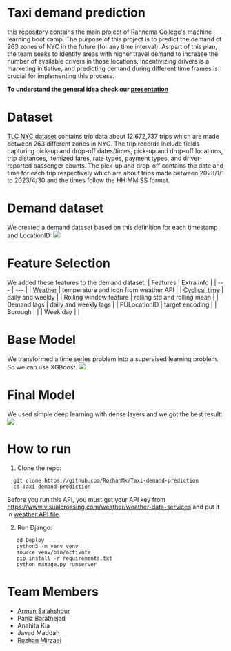 # Taxi demand prediction
this repository contains the main project of Rahnema College's machine learning boot camp. The purpose of this project is to predict the demand of 263 zones of NYC 
in the future (for any time interval). As part of this plan, the team seeks to identify areas with higher travel demand to increase the number of available 
drivers in those locations. Incentivizing drivers is a marketing initiative, and predicting demand during different time frames is crucial for implementing this 
process. 

**To understand the general idea check our [presentation](https://github.com/RozhanMk/Taxi-demand-prediction/blob/main/Presentation/Demand%20Prediction.pdf)**

# Dataset
[TLC NYC dataset](https://www.nyc.gov/site/tlc/about/tlc-trip-record-data.page) contains trip data about 12,672,737 trips which are made between 263 different zones in NYC. The trip records include fields capturing pick-up and 
drop-off dates/times, pick-up and drop-off locations, trip distances, itemized fares, rate types, payment types, and driver-reported passenger counts. The pick-up 
and drop-off  contains the date and time for each trip respectively which are about trips made between 2023/1/1 to 2023/4/30 and the times follow the HH:MM:SS format.

# Demand dataset
We created a demand dataset based on this definition for each timestamp and LocationID:
![](https://github.com/RozhanMk/Taxi-demand-prediction/blob/main/images/demand.png)

# Feature Selection
We added these features to the demand dataset:
| Features | Extra info |
| --- | --- |
| [Weather](https://www.visualcrossing.com/weather/weather-data-services) | temperature and icon from weather API |
| [Cyclical time](https://ianlondon.github.io/blog/encoding-cyclical-features-24hour-time/) | daily and weekly |
| Rolling window feature | rolling std and rolling mean |
| Demand lags | daily and weekly lags |
| PULocationID | target encoding | 
| Borough | |
| Week day | |

# Base Model
We transformed a time series problem into a supervised learning problem. So we can use XGBoost.
![](https://github.com/RozhanMk/Taxi-demand-prediction/blob/main/images/xgboost.png)

# Final Model
We used simple deep learning with dense layers and we got the best result:
![](https://github.com/RozhanMk/Taxi-demand-prediction/blob/main/images/deep.png)

# How to run

1. Clone the repo:
 ```
   git clone https://github.com/RozhanMk/Taxi-demand-prediction
   cd Taxi-demand-prediction
```
Before you run this API, you must get your API key from https://www.visualcrossing.com/weather/weather-data-services and put it in [weather API file](https://github.com/RozhanMk/Taxi-demand-prediction/blob/main/Deploy/api/MLpipline/weather/weather.py).

2. Run Django:
```
   cd Deploy
   python3 -m venv venv
   source venv/bin/activate
   pip install -r requirements.txt
   python manage.py runserver 
```
# Team Members
- [Arman Salahshour](https://github.com/Arman-Salahshour?tab=followers)
- Paniz Baratnejad
- Anahita Kia
- Javad Maddah
- [Rozhan Mirzaei](https://github.com/RozhanMk)
